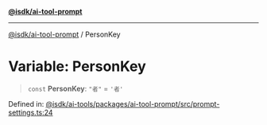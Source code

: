 [**@isdk/ai-tool-prompt**](../README.md)

***

[@isdk/ai-tool-prompt](../globals.md) / PersonKey

# Variable: PersonKey

> `const` **PersonKey**: `"者"` = `'者'`

Defined in: [@isdk/ai-tools/packages/ai-tool-prompt/src/prompt-settings.ts:24](https://github.com/isdk/ai-tool-prompt.js/blob/a2b49ef3337bf83b9b81d4bcb9555a8f6044965e/src/prompt-settings.ts#L24)
